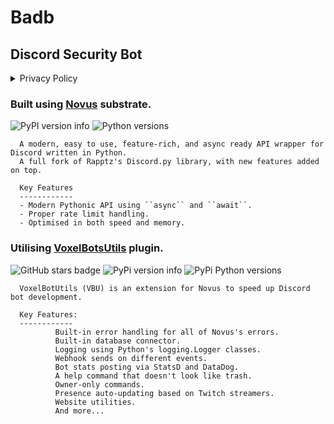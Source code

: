 # Badb
## Discord Security Bot
<details>
  <summary>Privacy Policy</summary>
   (./PRIVACY.md)
</details>

### Built using [Novus](https://github.com/Voxel-Fox-Ltd/Novus) substrate.
![PyPI version info](https://img.shields.io/pypi/v/novus.svg)
![Python versions](https://img.shields.io/pypi/pyversions/novus.svg)

      A modern, easy to use, feature-rich, and async ready API wrapper for Discord written in Python.
      A full fork of Rapptz's Discord.py library, with new features added on top.

      Key Features
      ------------
      - Modern Pythonic API using ``async`` and ``await``.
      - Proper rate limit handling.
      - Optimised in both speed and memory.
      
### Utilising [VoxelBotsUtils](https://github.com/Voxel-Fox-Ltd/VoxelBotUtils) plugin.
![GitHub stars badge](https://img.shields.io/github/stars/Voxel-Fox-Ltd/VoxelBotUtils)
![PyPi version info](https://img.shields.io/pypi/v/voxelbotutils.svg)
![PyPi Python versions](https://img.shields.io/pypi/pyversions/voxelbotutils.svg)

      VoxelBotUtils (VBU) is an extension for Novus to speed up Discord bot development.
      
      Key Features:
      ------------
              Built-in error handling for all of Novus's errors.
              Built-in database connector.
              Logging using Python's logging.Logger classes.
              Webhook sends on different events.
              Bot stats posting via StatsD and DataDog.
              A help command that doesn't look like trash.
              Owner-only commands.
              Presence auto-updating based on Twitch streamers.
              Website utilities.
              And more...
              
